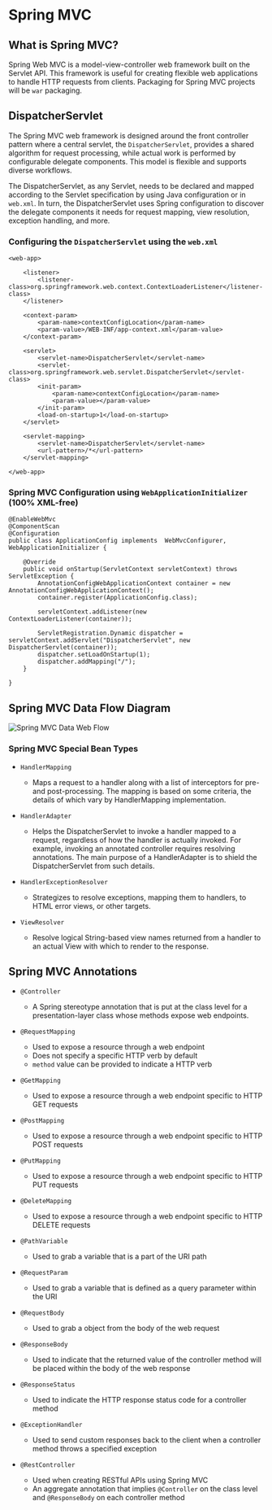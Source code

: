 # Spring MVC

## What is Spring MVC?

Spring Web MVC is a model-view-controller web framework built on the Servlet API. This framework is useful for creating flexible web applications to handle HTTP requests from clients. Packaging for Spring MVC projects will be `war` packaging.


## DispatcherServlet 

The Spring MVC web framework is designed around the front controller pattern where a central servlet, the `DispatcherServlet`, provides a shared algorithm for request processing, while actual work is performed by configurable delegate components. This model is flexible and supports diverse workflows.

The DispatcherServlet, as any Servlet, needs to be declared and mapped according to the Servlet specification by using Java configuration or in `web.xml`. In turn, the DispatcherServlet uses Spring configuration to discover the delegate components it needs for request mapping, view resolution, exception handling, and more.

### Configuring the `DispatcherServlet` using the `web.xml`

	<web-app>
	
	    <listener>
	        <listener-class>org.springframework.web.context.ContextLoaderListener</listener-class>
	    </listener>
	
	    <context-param>
	        <param-name>contextConfigLocation</param-name>
	        <param-value>/WEB-INF/app-context.xml</param-value>
	    </context-param>
	
	    <servlet>
	        <servlet-name>DispatcherServlet</servlet-name>
	        <servlet-class>org.springframework.web.servlet.DispatcherServlet</servlet-class>
	        <init-param>
	            <param-name>contextConfigLocation</param-name>
	            <param-value></param-value>
	        </init-param>
	        <load-on-startup>1</load-on-startup>
	    </servlet>
	
	    <servlet-mapping>
	        <servlet-name>DispatcherServlet</servlet-name>
	        <url-pattern>/*</url-pattern>
	    </servlet-mapping>
	
	</web-app>

### Spring MVC Configuration using `WebApplicationInitializer` (100% XML-free)

```
@EnableWebMvc
@ComponentScan
@Configuration
public class ApplicationConfig implements  WebMvcConfigurer, WebApplicationInitializer {

	@Override
	public void onStartup(ServletContext servletContext) throws ServletException {
        AnnotationConfigWebApplicationContext container = new AnnotationConfigWebApplicationContext();
        container.register(ApplicationConfig.class);
        
        servletContext.addListener(new ContextLoaderListener(container));
 
        ServletRegistration.Dynamic dispatcher = servletContext.addServlet("DispatcherServlet", new DispatcherServlet(container));
        dispatcher.setLoadOnStartup(1);
        dispatcher.addMapping("/");
	}

}
```

## Spring MVC Data Flow Diagram

![Spring MVC Data Web Flow](http://3.bp.blogspot.com/-gzDmsQOGbZ8/Uirsbl-UM2I/AAAAAAAAAlo/6VMFghVaMEA/s1600/SpringMVC.jpg)

### Spring MVC Special Bean Types

- `HandlerMapping`
  - Maps a request to a handler along with a list of interceptors for pre- and post-processing. The mapping is based on some criteria, the details of which vary by HandlerMapping implementation.

- `HandlerAdapter`
  - Helps the DispatcherServlet to invoke a handler mapped to a request, regardless of how the handler is actually invoked. For example, invoking an annotated controller requires resolving annotations. The main purpose of a HandlerAdapter is to shield the DispatcherServlet from such details.

- `HandlerExceptionResolver`
  - Strategizes to resolve exceptions, mapping them to handlers, to HTML error views, or other targets.

- `ViewResolver`
  - Resolve logical String-based view names returned from a handler to an actual View with which to render to the response.


## Spring MVC Annotations

- `@Controller`
  - A Spring stereotype annotation that is put at the class level for a presentation-layer class whose methods expose web endpoints.

- `@RequestMapping`
  - Used to expose a resource through a web endpoint
  - Does not specify a specific HTTP verb by default
  - `method` value can be provided to indicate a HTTP verb

- `@GetMapping`
  - Used to expose a resource through a web endpoint specific to HTTP GET requests

- `@PostMapping`
  - Used to expose a resource through a web endpoint specific to HTTP POST requests

- `@PutMapping`
  - Used to expose a resource through a web endpoint specific to HTTP PUT requests

- `@DeleteMapping`
  - Used to expose a resource through a web endpoint specific to HTTP DELETE requests

- `@PathVariable`
  - Used to grab a variable that is a part of the URI path

- `@RequestParam`
  - Used to grab a variable that is defined as a query parameter within the URI

- `@RequestBody`
  - Used to grab a object from the body of the web request

- `@ResponseBody`
  - Used to indicate that the returned value of the controller method will be placed within the body of the web response

- `@ResponseStatus`
  - Used to indicate the HTTP response status code for a controller method

- `@ExceptionHandler`
  - Used to send custom responses back to the client when a controller method throws a specified exception

- `@RestController`
  - Used when creating RESTful APIs using Spring MVC
  - An aggregate annotation that implies `@Controller` on the class level and `@ResponseBody` on each controller method
